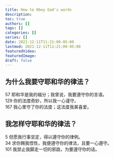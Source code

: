 ```yaml
---
title: How to Obey God's words
description:
toc: true
authors: []
tags: []
categories: []
series: []
date: 2021-12-11T11:21:09-05:00
lastmod: 2021-12-11T11:21:09-05:00
featuredVideo:
featuredImage:
draft: false
---
```


## 为什么我要守耶和华的律法？

57 耶和华是我的福分；我曾说，我要遵守你的言语。  
129 你的法度奇妙，所以我一心谨守。  
167 我心里守了你的法度；这法度我甚喜爱。  

## 我怎样守耶和华的律法？

5 但愿我行事坚定，得以遵守你的律例。  
34 求你赐我悟性，我便遵守你的律法，且要一心遵守。  
101 我禁止我脚走一切的邪路，为要遵守你的话。  